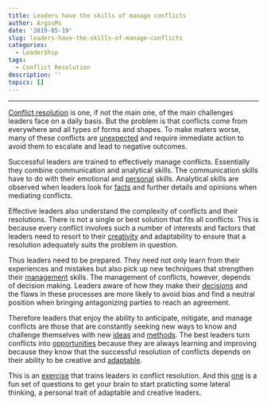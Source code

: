 ```yaml
---
title: Leaders have the skills of manage conflicts
author: ArgosMs
date: '2019-05-19'
slug: leaders-have-the-skills-of-manage-conflicts
categories:
  - Leadership
tags:
  - Conflict Resolution
description: ''
topics: []
---
```


***

[Conflict resolution](https://www.pon.harvard.edu/daily/conflict-resolution/what-is-conflict-resolution-and-how-does-it-work/) is one, if not the main one, of the main challenges leaders face on a daily basis. But the problem is that conflicts come from everywhere and all types of forms and shapes. To make maters worse, many of these conflicts are [unexpected](https://science.sciencemag.org/content/317/5841/1039) and require immediate action to avoid them to escalate and lead to negative outcomes.

Successful leaders are trained to effectively manage conflicts. Essentially they combine communication and analytical skills. The communication skills have to do with their emotional and [personal](https://www.emeraldinsight.com/doi/full/10.1108/02621710510584026) skills. Analytical skills are observed when leaders look for [facts](https://link.springer.com/article/10.1007/BF00289432) and further details and opinions when mediating conflicts.

Effective leaders also understand the complexity of conflicts and their resolutions. There is not a single or best solution that fits all conflicts. This is because every conflict involves such a number of interests and factors that leaders need to resort to their [creativity](https://ink.library.smu.edu.sg/cgi/viewcontent.cgi?article=3845&context=sol_research) and adaptability to ensure that a resolution adequately suits the problem in question.

Thus leaders need to be prepared. They need not only learn from their experiences and mistakes but also pick up new techniques that strengthen their [management](https://www.mindtools.com/pages/article/newLDR_81.htm) skills. The management of conflicts, however, depends of decision making. Leaders aware of how they make their [decisions](https://onlinelibrary.wiley.com/doi/abs/10.1111/0149-0508.00035) and the flaws in these processes are more likely to avoid bias and find a neutral position when bringing antagonizing parties to reach an agreement.

Therefore leaders that enjoy the ability to anticipate, mitigate, and manage conflicts are those that are constantly seeking new ways to know and challenge themselves with new [ideas](https://www.tandfonline.com/doi/pdf/10.1080/00405849709543739) and [methods](https://www.tandfonline.com/doi/abs/10.1207/s15430421tip4301_7). The best leaders turn conflicts into [opportunities](https://onlinelibrary.wiley.com/doi/abs/10.1002/job.473) because they are always learning and improving because they know that the successful resolution of conflicts depends on their ability to be creative and [adaptable](https://journals.sagepub.com/doi/abs/10.1177/0022343308100719). 

This is an [exercise](https://onlinelibrary.wiley.com/doi/full/10.1002/crq.21227) that trains leaders in conflict resolution. And this [one](http://wilk4.com/humor/humore14.htm) is a fun set of questions to get your brain to start praticting some lateral thinking, a personal trait of adaptable and creative leaders.



